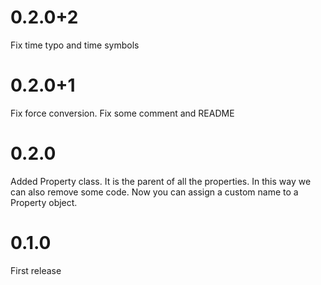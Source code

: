 # 0.2.0+2
Fix time typo and time symbols

# 0.2.0+1
Fix force conversion. Fix some comment and README

# 0.2.0
Added Property class. It is the parent of all the properties. In this way we can also remove some code.
Now you can assign a custom name to a Property object.

# 0.1.0
First release
